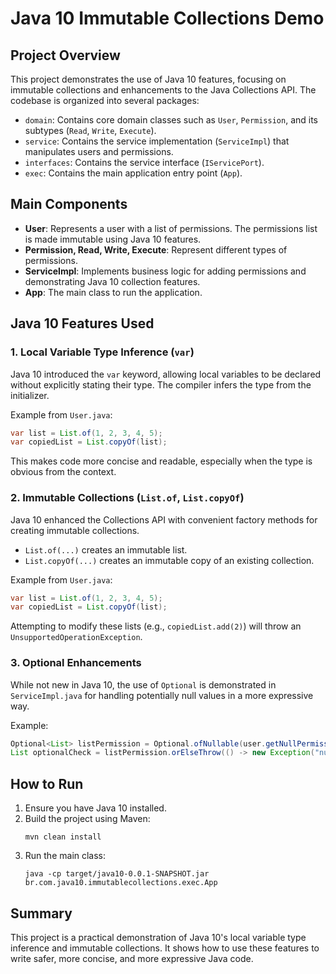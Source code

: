 # Java 10 Immutable Collections Demo

## Project Overview

This project demonstrates the use of Java 10 features, focusing on immutable collections and enhancements to the Java Collections API. The codebase is organized into several packages:

- `domain`: Contains core domain classes such as `User`, `Permission`, and its subtypes (`Read`, `Write`, `Execute`).
- `service`: Contains the service implementation (`ServiceImpl`) that manipulates users and permissions.
- `interfaces`: Contains the service interface (`IServicePort`).
- `exec`: Contains the main application entry point (`App`).

## Main Components

- **User**: Represents a user with a list of permissions. The permissions list is made immutable using Java 10 features.
- **Permission, Read, Write, Execute**: Represent different types of permissions.
- **ServiceImpl**: Implements business logic for adding permissions and demonstrating Java 10 collection features.
- **App**: The main class to run the application.

## Java 10 Features Used

### 1. Local Variable Type Inference (`var`)
Java 10 introduced the `var` keyword, allowing local variables to be declared without explicitly stating their type. The compiler infers the type from the initializer.

Example from `User.java`:
```java
var list = List.of(1, 2, 3, 4, 5);
var copiedList = List.copyOf(list);
```
This makes code more concise and readable, especially when the type is obvious from the context.

### 2. Immutable Collections (`List.of`, `List.copyOf`)
Java 10 enhanced the Collections API with convenient factory methods for creating immutable collections.
- `List.of(...)` creates an immutable list.
- `List.copyOf(...)` creates an immutable copy of an existing collection.

Example from `User.java`:
```java
var list = List.of(1, 2, 3, 4, 5);
var copiedList = List.copyOf(list);
```
Attempting to modify these lists (e.g., `copiedList.add(2)`) will throw an `UnsupportedOperationException`.

### 3. Optional Enhancements
While not new in Java 10, the use of `Optional` is demonstrated in `ServiceImpl.java` for handling potentially null values in a more expressive way.

Example:
```java
Optional<List> listPermission = Optional.ofNullable(user.getNullPermission());
List optionalCheck = listPermission.orElseThrow(() -> new Exception("null permission"));
```

## How to Run

1. Ensure you have Java 10 installed.
2. Build the project using Maven:
   ```
   mvn clean install
   ```
3. Run the main class:
   ```
   java -cp target/java10-0.0.1-SNAPSHOT.jar br.com.java10.immutablecollections.exec.App
   ```

## Summary

This project is a practical demonstration of Java 10's local variable type inference and immutable collections. It shows how to use these features to write safer, more concise, and more expressive Java code. 